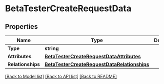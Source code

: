 # BetaTesterCreateRequestData

## Properties

Name | Type | Description | Notes
------------ | ------------- | ------------- | -------------
**Type** | **string** |  | 
**Attributes** | [**BetaTesterCreateRequestDataAttributes**](BetaTesterCreateRequest_data_attributes.md) |  | 
**Relationships** | [**BetaTesterCreateRequestDataRelationships**](BetaTesterCreateRequest_data_relationships.md) |  | [optional] 

[[Back to Model list]](../README.md#documentation-for-models) [[Back to API list]](../README.md#documentation-for-api-endpoints) [[Back to README]](../README.md)


